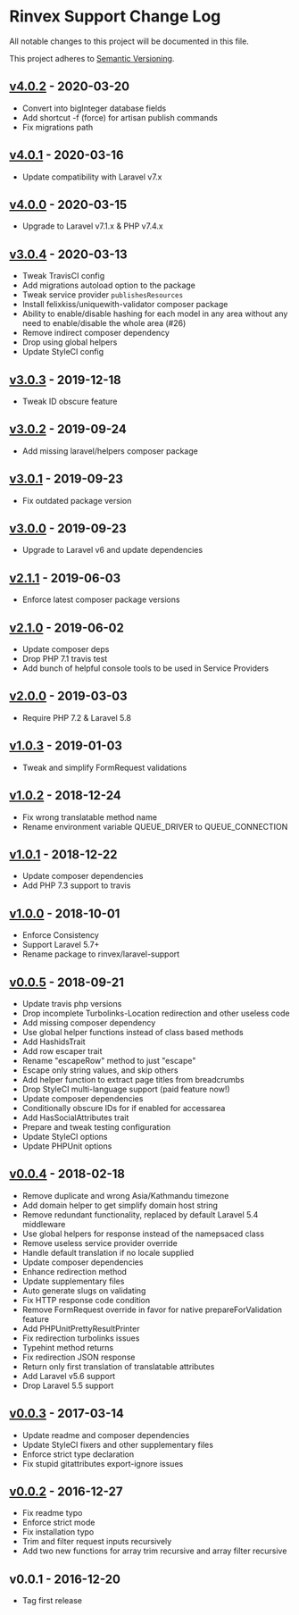 # Rinvex Support Change Log

All notable changes to this project will be documented in this file.

This project adheres to [Semantic Versioning](CONTRIBUTING.md).


## [v4.0.2] - 2020-03-20
- Convert into bigInteger database fields
- Add shortcut -f (force) for artisan publish commands
- Fix migrations path

## [v4.0.1] - 2020-03-16
- Update compatibility with Laravel v7.x

## [v4.0.0] - 2020-03-15
- Upgrade to Laravel v7.1.x & PHP v7.4.x

## [v3.0.4] - 2020-03-13
- Tweak TravisCI config
- Add migrations autoload option to the package
- Tweak service provider `publishesResources`
- Install felixkiss/uniquewith-validator composer package
- Ability to enable/disable hashing for each  model in any area without any need to enable/disable the whole area (#26)
- Remove indirect composer dependency
- Drop using global helpers
- Update StyleCI config

## [v3.0.3] - 2019-12-18
- Tweak ID obscure feature

## [v3.0.2] - 2019-09-24
- Add missing laravel/helpers composer package

## [v3.0.1] - 2019-09-23
- Fix outdated package version

## [v3.0.0] - 2019-09-23
- Upgrade to Laravel v6 and update dependencies

## [v2.1.1] - 2019-06-03
- Enforce latest composer package versions

## [v2.1.0] - 2019-06-02
- Update composer deps
- Drop PHP 7.1 travis test
- Add bunch of helpful console tools to be used in Service Providers

## [v2.0.0] - 2019-03-03
- Require PHP 7.2 & Laravel 5.8

## [v1.0.3] - 2019-01-03
- Tweak and simplify FormRequest validations

## [v1.0.2] - 2018-12-24
- Fix wrong translatable method name
- Rename environment variable QUEUE_DRIVER to QUEUE_CONNECTION

## [v1.0.1] - 2018-12-22
- Update composer dependencies
- Add PHP 7.3 support to travis

## [v1.0.0] - 2018-10-01
- Enforce Consistency
- Support Laravel 5.7+
- Rename package to rinvex/laravel-support

## [v0.0.5] - 2018-09-21
- Update travis php versions
- Drop incomplete Turbolinks-Location redirection and other useless code
- Add missing composer dependency
- Use global helper functions instead of class based methods
- Add HashidsTrait
- Add row escaper trait
- Rename "escapeRow" method to just "escape"
- Escape only string values, and skip others
- Add helper function to extract page titles from breadcrumbs
- Drop StyleCI multi-language support (paid feature now!)
- Update composer dependencies
- Conditionally obscure IDs for if enabled for accessarea
- Add HasSocialAttributes trait
- Prepare and tweak testing configuration
- Update StyleCI options
- Update PHPUnit options

## [v0.0.4] - 2018-02-18
- Remove duplicate and wrong Asia/Kathmandu timezone
- Add domain helper to get simplify domain host string
- Remove redundant functionality, replaced by default Laravel 5.4 middleware
- Use global helpers for response instead of the namepsaced class
- Remove useless service provider override
- Handle default translation if no locale supplied
- Update composer dependencies
- Enhance redirection method
- Update supplementary files
- Auto generate slugs on validating
- Fix HTTP response code condition
- Remove FormRequest override in favor for native prepareForValidation feature
- Add PHPUnitPrettyResultPrinter
- Fix redirection turbolinks issues
- Typehint method returns
- Fix redirection JSON response
- Return only first translation of translatable attributes
- Add Laravel v5.6 support
- Drop Laravel 5.5 support

## [v0.0.3] - 2017-03-14
- Update readme and composer dependencies
- Update StyleCI fixers and other supplementary files
- Enforce strict type declaration
- Fix stupid gitattributes export-ignore issues

## [v0.0.2] - 2016-12-27
- Fix readme typo
- Enforce strict mode
- Fix installation typo
- Trim and filter request inputs recursively
- Add two new functions for array trim recursive and array filter recursive

## v0.0.1 - 2016-12-20
- Tag first release

[v4.0.2]: https://github.com/rinvex/laravel-support/compare/v4.0.1...v4.0.2
[v4.0.1]: https://github.com/rinvex/laravel-support/compare/v4.0.0...v4.0.1
[v4.0.0]: https://github.com/rinvex/laravel-support/compare/v3.0.4...v4.0.0
[v3.0.4]: https://github.com/rinvex/laravel-support/compare/v3.0.3...v3.0.4
[v3.0.3]: https://github.com/rinvex/laravel-support/compare/v3.0.2...v3.0.3
[v3.0.2]: https://github.com/rinvex/laravel-support/compare/v3.0.1...v3.0.2
[v3.0.1]: https://github.com/rinvex/laravel-support/compare/v3.0.0...v3.0.1
[v3.0.0]: https://github.com/rinvex/laravel-support/compare/v2.1.1...v3.0.0
[v2.1.1]: https://github.com/rinvex/laravel-support/compare/v2.1.0...v2.1.1
[v2.1.0]: https://github.com/rinvex/laravel-support/compare/v2.0.0...v2.1.0
[v2.0.0]: https://github.com/rinvex/laravel-support/compare/v1.0.3...v2.0.0
[v1.0.3]: https://github.com/rinvex/laravel-support/compare/v1.0.2...v1.0.3
[v1.0.2]: https://github.com/rinvex/laravel-support/compare/v1.0.1...v1.0.2
[v1.0.1]: https://github.com/rinvex/laravel-support/compare/v1.0.0...v1.0.1
[v1.0.0]: https://github.com/rinvex/laravel-support/compare/v0.0.5...v1.0.0
[v0.0.5]: https://github.com/rinvex/laravel-support/compare/v0.0.4...v0.0.5
[v0.0.4]: https://github.com/rinvex/laravel-support/compare/v0.0.3...v0.0.4
[v0.0.3]: https://github.com/rinvex/laravel-support/compare/v0.0.2...v0.0.3
[v0.0.2]: https://github.com/rinvex/laravel-support/compare/v0.0.1...v0.0.2
